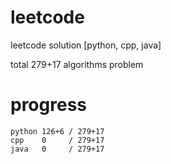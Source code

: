 # leetcode
leetcode solution [python, cpp, java]

total 279+17 algorithms problem
# progress	
	python 126+6 / 279+17
	cpp    0     / 279+17
	java   0     / 279+17
